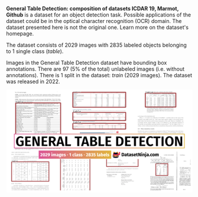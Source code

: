 **General Table Detection: composition of datasets ICDAR 19, Marmot, Github** is a dataset for an object detection task. Possible applications of the dataset could be in the optical character recognition (OCR) domain. The dataset presented here is not the original one. Learn more on the dataset's homepage.

The dataset consists of 2029 images with 2835 labeled objects belonging to 1 single class (*table*).

Images in the General Table Detection dataset have bounding box annotations. There are 97 (5% of the total) unlabeled images (i.e. without annotations). There is 1 split in the dataset: *train* (2029 images). The dataset was released in 2022.

<img src="https://github.com/dataset-ninja/general-table-detection/raw/main/visualizations/poster.png">
